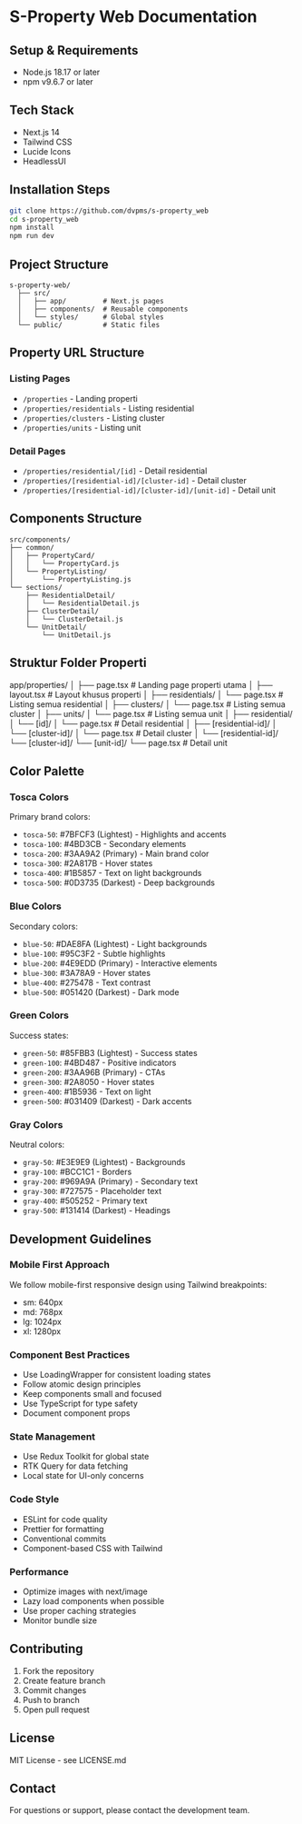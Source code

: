 # S-Property Web Documentation

## Setup & Requirements
- Node.js 18.17 or later
- npm v9.6.7 or later

## Tech Stack
- Next.js 14
- Tailwind CSS
- Lucide Icons
- HeadlessUI

## Installation Steps
```bash
git clone https://github.com/dvpms/s-property_web
cd s-property_web
npm install
npm run dev
```

## Project Structure
```
s-property-web/
  ├── src/
  │   ├── app/         # Next.js pages
  │   ├── components/  # Reusable components
  │   └── styles/      # Global styles
  └── public/          # Static files
```

## Property URL Structure

### Listing Pages
- `/properties` - Landing properti
- `/properties/residentials` - Listing residential
- `/properties/clusters` - Listing cluster
- `/properties/units` - Listing unit

### Detail Pages  
- `/properties/residential/[id]` - Detail residential
- `/properties/[residential-id]/[cluster-id]` - Detail cluster
- `/properties/[residential-id]/[cluster-id]/[unit-id]` - Detail unit

## Components Structure
```
src/components/
├── common/
│   ├── PropertyCard/
│   │   └── PropertyCard.js
│   └── PropertyListing/
│       └── PropertyListing.js
└── sections/
    ├── ResidentialDetail/
    │   └── ResidentialDetail.js
    ├── ClusterDetail/
    │   └── ClusterDetail.js
    └── UnitDetail/
        └── UnitDetail.js
```

## Struktur Folder Properti
app/properties/
│
├── page.tsx                    # Landing page properti utama
│
├── layout.tsx                  # Layout khusus properti
│
├── residentials/
│   └── page.tsx                # Listing semua residential
│
├── clusters/
│   └── page.tsx                # Listing semua cluster
│
├── units/
│   └── page.tsx                # Listing semua unit
│
├── residential/
│   └── [id]/
│       └── page.tsx            # Detail residential
│
├── [residential-id]/
│   └── [cluster-id]/
│       └── page.tsx            # Detail cluster
│
└── [residential-id]/
└── [cluster-id]/
└── [unit-id]/
└── page.tsx        # Detail unit

## Color Palette

### Tosca Colors
Primary brand colors:
- `tosca-50`: #7BFCF3 (Lightest) - Highlights and accents
- `tosca-100`: #4BD3CB - Secondary elements  
- `tosca-200`: #3AA9A2 (Primary) - Main brand color
- `tosca-300`: #2A817B - Hover states
- `tosca-400`: #1B5857 - Text on light backgrounds
- `tosca-500`: #0D3735 (Darkest) - Deep backgrounds

### Blue Colors  
Secondary colors:
- `blue-50`: #DAE8FA (Lightest) - Light backgrounds
- `blue-100`: #95C3F2 - Subtle highlights
- `blue-200`: #4E9EDD (Primary) - Interactive elements
- `blue-300`: #3A78A9 - Hover states
- `blue-400`: #275478 - Text contrast
- `blue-500`: #051420 (Darkest) - Dark mode

### Green Colors
Success states:
- `green-50`: #85FBB3 (Lightest) - Success states
- `green-100`: #4BD487 - Positive indicators
- `green-200`: #3AA96B (Primary) - CTAs
- `green-300`: #2A8050 - Hover states
- `green-400`: #1B5936 - Text on light
- `green-500`: #031409 (Darkest) - Dark accents

### Gray Colors
Neutral colors:
- `gray-50`: #E3E9E9 (Lightest) - Backgrounds
- `gray-100`: #BCC1C1 - Borders
- `gray-200`: #969A9A (Primary) - Secondary text
- `gray-300`: #727575 - Placeholder text
- `gray-400`: #505252 - Primary text
- `gray-500`: #131414 (Darkest) - Headings


## Development Guidelines

### Mobile First Approach
We follow mobile-first responsive design using Tailwind breakpoints:
- sm: 640px
- md: 768px  
- lg: 1024px
- xl: 1280px

### Component Best Practices
- Use LoadingWrapper for consistent loading states
- Follow atomic design principles
- Keep components small and focused
- Use TypeScript for type safety
- Document component props

### State Management
- Use Redux Toolkit for global state
- RTK Query for data fetching
- Local state for UI-only concerns

### Code Style
- ESLint for code quality
- Prettier for formatting
- Conventional commits
- Component-based CSS with Tailwind

### Performance
- Optimize images with next/image
- Lazy load components when possible
- Use proper caching strategies
- Monitor bundle size

## Contributing
1. Fork the repository
2. Create feature branch
3. Commit changes
4. Push to branch
5. Open pull request

## License
MIT License - see LICENSE.md

## Contact
For questions or support, please contact the development team.
